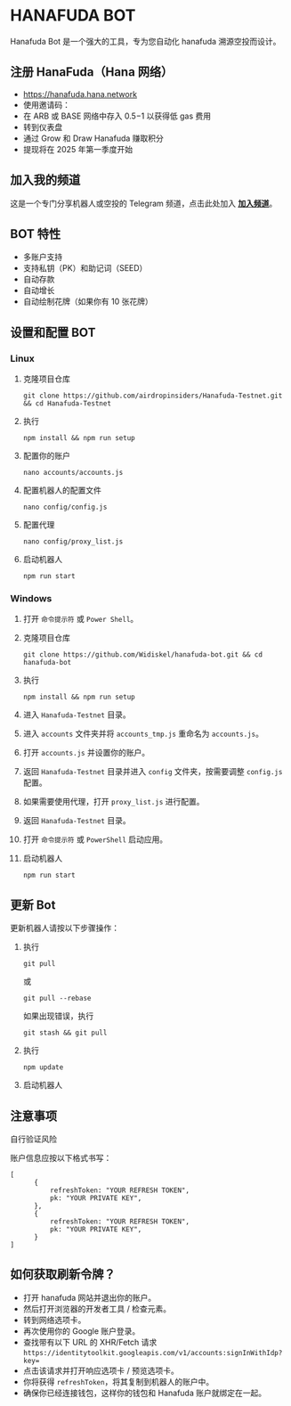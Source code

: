 # HANAFUDA BOT
Hanafuda Bot 是一个强大的工具，专为您自动化 hanafuda 溯源空投而设计。

## 注册 HanaFuda（Hana 网络）

- https://hanafuda.hana.network
- 使用邀请码：
- 在 ARB 或 BASE 网络中存入 $0.5-$1 以获得低 gas 费用
- 转到仪表盘
- 通过 Grow 和 Draw Hanafuda 赚取积分
- 提现将在 2025 年第一季度开始

## 加入我的频道
这是一个专门分享机器人或空投的 Telegram 频道，点击此处加入
[**加入频道**](https://t.me/ksqxszq)。

## BOT 特性
- 多账户支持
- 支持私钥（PK）和助记词（SEED）
- 自动存款
- 自动增长
- 自动绘制花牌（如果你有 10 张花牌）

## 设置和配置 BOT


### Linux
1. 克隆项目仓库
   ```
   git clone https://github.com/airdropinsiders/Hanafuda-Testnet.git && cd Hanafuda-Testnet
   ```
2. 执行

   ```
   npm install && npm run setup
   ```
3. 配置你的账户

   ```
   nano accounts/accounts.js
   ```
4. 配置机器人的配置文件

   ```
   nano config/config.js
   ```
5. 配置代理

   ```
   nano config/proxy_list.js
   ```
6. 启动机器人

   ```
   npm run start
   ```
   

### Windows
1. 打开 `命令提示符` 或 `Power Shell`。
2. 克隆项目仓库

   ```
   git clone https://github.com/Widiskel/hanafuda-bot.git && cd hanafuda-bot
   ```
3. 执行 

   ```
   npm install && npm run setup
   ```
5. 进入 `Hanafuda-Testnet` 目录。
6. 进入 `accounts` 文件夹并将 `accounts_tmp.js` 重命名为 `accounts.js`。
7. 打开 `accounts.js` 并设置你的账户。
8. 返回 `Hanafuda-Testnet` 目录并进入 `config` 文件夹，按需要调整 `config.js` 配置。
9. 如果需要使用代理，打开 `proxy_list.js` 进行配置。
10. 返回 `Hanafuda-Testnet` 目录。
11. 打开 `命令提示符` 或 `PowerShell` 启动应用。
12. 启动机器人
    ```
    npm run start
    ```

## 更新 Bot

更新机器人请按以下步骤操作：
1. 执行
   ```
   git pull
   ```
   或
   ```
   git pull --rebase
   ```
   如果出现错误，执行

   ```
   git stash && git pull
   ```
2. 执行

   ```
   npm update
   ```
3. 启动机器人

## 注意事项
自行验证风险

账户信息应按以下格式书写：

```
[
      {
          refreshToken: "YOUR REFRESH TOKEN",
          pk: "YOUR PRIVATE KEY",
      },
      {
          refreshToken: "YOUR REFRESH TOKEN",
          pk: "YOUR PRIVATE KEY",
      }
]
```

## 如何获取刷新令牌？
- 打开 hanafuda 网站并退出你的账户。
- 然后打开浏览器的开发者工具 / 检查元素。
- 转到网络选项卡。
- 再次使用你的 Google 账户登录。
- 查找带有以下 URL 的 XHR/Fetch 请求 `https://identitytoolkit.googleapis.com/v1/accounts:signInWithIdp?key=`
- 点击该请求并打开响应选项卡 / 预览选项卡。
- 你将获得 `refreshToken`，将其复制到机器人的账户中。
- 确保你已经连接钱包，这样你的钱包和 Hanafuda 账户就绑定在一起。

